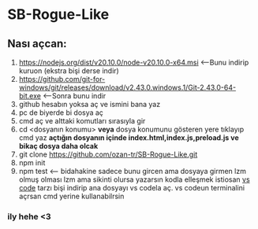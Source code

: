 # SB-Rogue-Like

## Nası açcan:

1. https://nodejs.org/dist/v20.10.0/node-v20.10.0-x64.msi   <--Bunu indirip kuruon (ekstra bişi derse indir)
2. https://github.com/git-for-windows/git/releases/download/v2.43.0.windows.1/Git-2.43.0-64-bit.exe   <--Sonra bunu indir
3. github hesabın yoksa aç ve ismini bana yaz
4. pc de biyerde bi dosya aç
5. cmd aç ve alttaki komutları sırasıyla gir
  1. cd <dosyanın konumu> **veya** dosya konumunu gösteren yere tıklayıp cmd yaz **açtığın dosyanın içinde index.html,index.js,preload.js ve bikaç dosya daha olcak** 
  2. git clone https://github.com/ozan-tr/SB-Rogue-Like.git
  3. npm init
6. npm test  <-- bidahakine sadece bunu gircen ama dosyaya girmen lzm
olmuş olması lzm ama sikinti olursa yazarsın kodla elleşmek istiosan [vs code](https://code.visualstudio.com/download) tarzı bişi indirip ana dosyayı vs codela aç. vs codeun terminalini açrsan cmd yerine kullanabilrsin


### ily hehe <3
